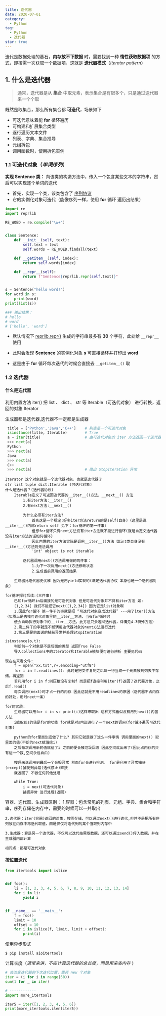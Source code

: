 ```yaml
---
title: 迭代器
date: 2020-07-01
category:
  - Python
tag:
  - Python
  - 迭代器
star: true
---
```


迭代是数据处理的基石，**内存放不下数据** 时，需要找到一种 **惰性获取数据项** 的方式，即按需一次获取一个数据项，这就是 **迭代器模式**（*Iterator pattern*）



<!-- more -->

## 1. 什么是迭代器

> 通常，迭代器是从 **集合** 中取元素，表示集合是有限多个，只是通过迭代器来一个个取

既然是取集合，那么所有集合都 **可迭代**，场景如下

- 可迭代意味着能 **for** 循环遍历
- 可构建和扩展集合类型
- 逐行遍历文本文件
- 列表、字典、集合推导
- 元组拆包
- 调用函数时，使用拆包实例

### 1.1 可迭代对象（*单词序列*）

**实现 Sentence 类：** 向该类的构造方法中，传入一个包含某些文本的字符串，然后可以实现逐个单词的迭代

- 首先，实现一个类，该类包含了 [序列协议](/python/语言/深入/序列进阶.html#_1-序列协议) 
- 它的实例化对象可迭代（能像序列一样，使用 **for** 循环 遍历出结果）

```python
import re
import reprlib

RE_WOED = re.compile("\w+")


class Sentence:
    def __init__(self, text):
        self.text = text
        self.words = RE_WOED.findall(text)

    def __getitem__(self, index):
        return self.words[index]

    def __repr__(self):
        return f"Sentence{reprlib.repr(self.text)}"


s = Sentence("hello word!")
for word in s:
    print(word)
print(list(s))

### 输出结果：
# hello
# word
# ['hello', 'word']
```

- 默认情况下 [reprlib.repr()]() 生成的字符串最多有 **30** 个字符，此处给 `__repr__` 使用

- 此时会发现 **Sentence** 的实例化对象 **s** 可直接循环并打印出 **word** 
- 这是由于 **for** 循环每次迭代的时候会直接去 `__getitem__()` 取 

### 1.2 迭代器

#### 什么是迭代器

利用内置方法 iter() 把 list 、 dict 、 str 等 Iterable（可迭代对象） 进行转换，返回的对象 Iterator

生成器都是迭代器,迭代器不一定都是生成器

```python
 title = ['Python','Java','C++'] 	# 列表是一个可迭代对象
 isinstance(title, Iterable)      	# True
 a = iter(title) 					# 由可迭代对象的 iter 方法返回一个迭代器
 >>> next(a)
 Python
 >>> next(a)
 Java
 >>> next(a)
 C++
 >>> next(a)  						# 抛出 StopIteration 异常
```



    Iterator 这个对象就是一个迭代器对象，也就是迭代器了
    str list tuple dict:Iterable (可迭代对象)
    什么是迭代器？(迭代器协议)
        Iterable定义了可返回迭代器的__iter__()方法、__next__() 方法
            1.有iter方法:__iter__()
            2.有next方法:__next__()
    
            为什么必须有iter方法?
                首先这是一个规定:好多iter方法return的是self(自身)（这里是说__iter__()内部return self 见下：for循环的第一件事）
                但想for循环只有next方法没有iter方法就不能进行循环(就是自定义迭代器没有iter方法的话如何循环)
                因此内置的iter方法实际是调用__iter__()方法 如int类自身没有__iter__()方法则无法调用
                'int' object is not iterable
    
            迭代器调用next()方法调用做的两件事：
                1.为下一次调用next()方法修改状态
                2.生成当前调用的返回结果
    
        生成器比迭代器更优雅 因为是用yield实现的(满足迭代器协议 本身也是一个迭代器对象)
    
    for循环探讨后续:(三件事)
        已知for循环in后面接的是可迭代对象 但是可迭代对象并不具有iter方法 如:
        [1,2,34] 我们不能把它next([1,2,34]) 因为它是list对象啊
        1.因此for循环 第一件干的事就是把 “可迭代对象变成迭代器” ---用了iter()方法（实质上是去找可迭代对象里的__iter__方法，当有for循环时
        便会自动执行对象中的__iter__方法，此方法只会返回迭代器，详情见4.3特殊方法）
        2.第二件干的事就是不断调用迭代器对象的next方法进行迭代
        3.第三便是前面说的捕获异常并处理StopIteration
    
    isinstance(o,t):
        判断前一个对象是不是后面的类型 返回True False
        导入collections中的Iterator和Iterable模块便可进行辨析 主要见代码
    
    现在在来看文件:
        f = open("xx.txt",r+,encoding="utf8")
        for i in f.readlines(): 此时是把文件复制之后每一行当成一个元素放到列表中存储，再返回
        若利用for i in f:则压根没有复制f 而是把f直接利用iter(f)返回了迭代器对象，之后f.read()
        每次调用(next)时才占一行的内存 因此这就是不用readlines的原因（迭代器不占内存的好处，用时next一条）

```
for的实质:
    生成器可以用for i in s: print(i)这样来取出 这种方式看似没有用到next()内置方法
    i能取到s的值是for的功能 for就是对s内部进行了一个next的调用(for循环遍历可迭代对象)

    python的for里面到底做了什么? 其实它就是做了这么一件事情 调用里面的next() 取里面的值(不断的next赋值给i)
    之后每次调用新的值赋给了i 之前的便会被垃圾回收 因此空间就出来了(因此占内存的只有这一个数,空间永远自由)

    按理来说调用到最后一个会报异常 然而for会进行检测。 for是利用了异常捕获(except)捕捉到异常(迭代停止)直接
    就返回了 不做任何其他处理

    while True:
        i = next(可迭代对象)
        捕捉异常 进行处理(返回)

```

容器、迭代器、生成器区别： 1.容器：包含常见的列表、元组、字典、集合和字符串，序列存储在内存中，需要的时候可以一并取出

```
2.迭代器：iter(容器)返回的对象，按需存储，可以通过next()进行迭代,但并不是把所有序列放在内存中再迭代取值，而是仅仅将迭代到的某个值取到内存中

3.生成器：算是另一个迭代器，不仅可以迭代按需取数据，还可以通过send()传入数据，并在生成器内部计算

相同点：都是可迭代对象
```

#### 按位置迭代

```python
from itertools import islice


def foo():
    li = [1, 2, 3, 4, 5, 6, 7, 8, 9, 10, 11, 12, 13, 14]
    for i in li:
        yield i


if __name__ == '__main__':
    f = foo()
    limit = 10
    offset = 10
    for i in islice(f, limit, limit + offset):
        print(i)
```

使用异步形式

```shell
$ pip install aioitertools
```

计算长度（*通常来讲，不应计算迭代器的总长度，而是用来省内存* ）

```python
# 会改变迭代器的下次迭代位置，需再 new 个对象
iter = (i for i in range(50))
sum(1 for _ in iter)

# ------------
import more_itertools

iter5 = iter([1, 2, 3, 4, 5, 6])
print(more_itertools.ilen(iter5))
```


